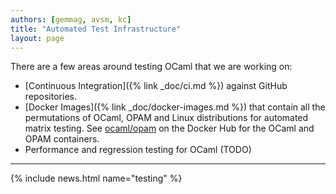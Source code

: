 ```yaml
---
authors: [gemmag, avsm, kc]
title: "Automated Test Infrastructure"
layout: page
---
```


There are a few areas around testing OCaml that we are working on:

* [Continuous Integration]({% link _doc/ci.md %}) against GitHub repositories.
* [Docker Images]({% link _doc/docker-images.md %}) that contain all the permutations of OCaml, OPAM and Linux distributions for automated matrix testing.  See [ocaml/opam](https://hub.docker.com/u/ocaml) on the Docker Hub for the OCaml and OPAM containers.
* Performance and regression testing for OCaml (TODO)

----

{% include news.html name="testing" %}
